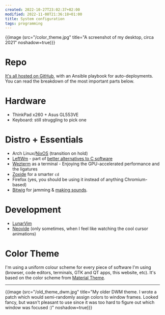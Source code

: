 ```yaml
---
created: 2022-10-27T23:02:37+02:00
modified: 2022-11-08T21:36:18+01:00
title: System configuration
tags: programming
---
```


{{image (src="/color_theme.jpg" title="A screenshot of my desktop, circa 2021" noshadow=true)}}

# Repo

[It's all hosted on GitHub](https://github.com/Wint3rmute/dotfiles), with an
Ansible playbook for auto-deployments. You can read the breakdown of the most
important parts below.

# Hardware

- ThinkPad x260 + Asus GL553VE
- Keyboard: still struggling to pick one

# Distro + Essentials

- Arch Linux/[NixOS](/nixos) (transition on hold)
- [LeftWm](http://leftwm.org/) - part of [better alternatives to C
  software](/alternatives)
- [Wezterm](https://wezfurlong.org/wezterm/) as a terminal - Enjoying the
  GPU-accelerated performance and the ligatures
- [Zoxide](https://github.com/ajeetdsouza/zoxide) for a smarter `cd`
- Firefox (yes, you should be using it instead of anything Chromium-based) 
- [Bitwig](https://www.bitwig.com/) for jamming & [making
  sounds](/making-music-linux).

# Development

- [LunarVim](https://lunarvim.org)
- [Neovide](https://neovide.dev) (only sometimes, when I feel like watching the cool cursor animations)


# Color Theme

I'm using a uniform colour scheme for every piece of software I'm using
(browser, code editors, terminals, GTK and QT apps, this website, etc).
It's based on the color scheme from [Material Theme](https://material-theme.com/).

---

{{image (src="/old_theme_dwm.jpg" title="My older DWM theme. I wrote a patch which would semi-randomly assign colors to window frames. Looked fancy, but wasn't pleasant to use since it was too hard to figure out which window was focused :)" noshadow=true)}}

